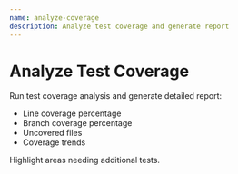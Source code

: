 ```yaml
---
name: analyze-coverage
description: Analyze test coverage and generate report
---
```


# Analyze Test Coverage

Run test coverage analysis and generate detailed report:
- Line coverage percentage
- Branch coverage percentage
- Uncovered files
- Coverage trends

Highlight areas needing additional tests.
